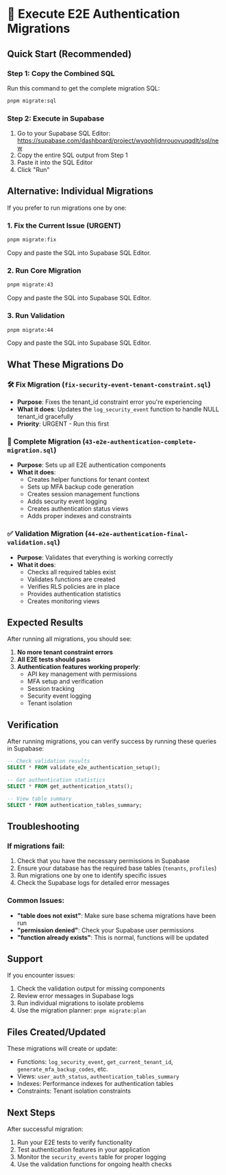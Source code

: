# 🚀 Execute E2E Authentication Migrations

## Quick Start (Recommended)

### Step 1: Copy the Combined SQL
Run this command to get the complete migration SQL:
```bash
pnpm migrate:sql
```

### Step 2: Execute in Supabase
1. Go to your Supabase SQL Editor: https://supabase.com/dashboard/project/wyqohljdnrouovuqqdlt/sql/new
2. Copy the entire SQL output from Step 1
3. Paste it into the SQL Editor
4. Click "Run"

## Alternative: Individual Migrations

If you prefer to run migrations one by one:

### 1. Fix the Current Issue (URGENT)
```bash
pnpm migrate:fix
```
Copy and paste the SQL into Supabase SQL Editor.

### 2. Run Core Migration
```bash
pnpm migrate:43
```
Copy and paste the SQL into Supabase SQL Editor.

### 3. Run Validation
```bash
pnpm migrate:44
```
Copy and paste the SQL into Supabase SQL Editor.

## What These Migrations Do

### 🛠️ Fix Migration (`fix-security-event-tenant-constraint.sql`)
- **Purpose**: Fixes the tenant_id constraint error you're experiencing
- **What it does**: Updates the `log_security_event` function to handle NULL tenant_id gracefully
- **Priority**: URGENT - Run this first

### 🔧 Complete Migration (`43-e2e-authentication-complete-migration.sql`)
- **Purpose**: Sets up all E2E authentication components
- **What it does**:
  - Creates helper functions for tenant context
  - Sets up MFA backup code generation
  - Creates session management functions
  - Adds security event logging
  - Creates authentication status views
  - Adds proper indexes and constraints

### ✅ Validation Migration (`44-e2e-authentication-final-validation.sql`)
- **Purpose**: Validates that everything is working correctly
- **What it does**:
  - Checks all required tables exist
  - Validates functions are created
  - Verifies RLS policies are in place
  - Provides authentication statistics
  - Creates monitoring views

## Expected Results

After running all migrations, you should see:

1. **No more tenant constraint errors**
2. **All E2E tests should pass**
3. **Authentication features working properly**:
   - API key management with permissions
   - MFA setup and verification
   - Session tracking
   - Security event logging
   - Tenant isolation

## Verification

After running migrations, you can verify success by running these queries in Supabase:

```sql
-- Check validation results
SELECT * FROM validate_e2e_authentication_setup();

-- Get authentication statistics
SELECT * FROM get_authentication_stats();

-- View table summary
SELECT * FROM authentication_tables_summary;
```

## Troubleshooting

### If migrations fail:
1. Check that you have the necessary permissions in Supabase
2. Ensure your database has the required base tables (`tenants`, `profiles`)
3. Run migrations one by one to identify specific issues
4. Check the Supabase logs for detailed error messages

### Common Issues:
- **"table does not exist"**: Make sure base schema migrations have been run
- **"permission denied"**: Check your Supabase user permissions
- **"function already exists"**: This is normal, functions will be updated

## Support

If you encounter issues:
1. Check the validation output for missing components
2. Review error messages in Supabase logs
3. Run individual migrations to isolate problems
4. Use the migration planner: `pnpm migrate:plan`

## Files Created/Updated

These migrations will create or update:
- Functions: `log_security_event`, `get_current_tenant_id`, `generate_mfa_backup_codes`, etc.
- Views: `user_auth_status`, `authentication_tables_summary`
- Indexes: Performance indexes for authentication tables
- Constraints: Tenant isolation constraints

## Next Steps

After successful migration:
1. Run your E2E tests to verify functionality
2. Test authentication features in your application
3. Monitor the `security_events` table for proper logging
4. Use the validation functions for ongoing health checks
